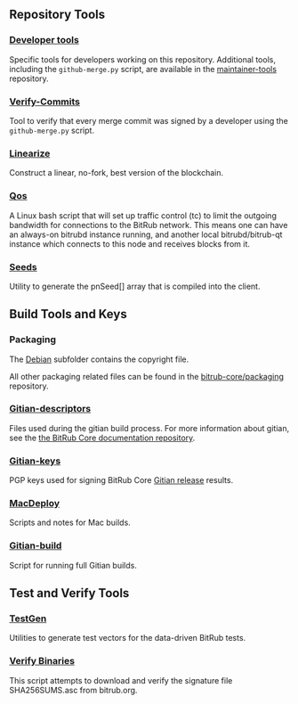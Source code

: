 Repository Tools
---------------------

### [Developer tools](/contrib/devtools) ###
Specific tools for developers working on this repository.
Additional tools, including the `github-merge.py` script, are available in the [maintainer-tools](https://github.com/bitrub-core/bitrub-maintainer-tools) repository.

### [Verify-Commits](/contrib/verify-commits) ###
Tool to verify that every merge commit was signed by a developer using the `github-merge.py` script.

### [Linearize](/contrib/linearize) ###
Construct a linear, no-fork, best version of the blockchain.

### [Qos](/contrib/qos) ###

A Linux bash script that will set up traffic control (tc) to limit the outgoing bandwidth for connections to the BitRub network. This means one can have an always-on bitrubd instance running, and another local bitrubd/bitrub-qt instance which connects to this node and receives blocks from it.

### [Seeds](/contrib/seeds) ###
Utility to generate the pnSeed[] array that is compiled into the client.

Build Tools and Keys
---------------------

### Packaging ###
The [Debian](/contrib/debian) subfolder contains the copyright file.

All other packaging related files can be found in the [bitrub-core/packaging](https://github.com/bitrub-core/packaging) repository.

### [Gitian-descriptors](/contrib/gitian-descriptors) ###
Files used during the gitian build process. For more information about gitian, see the [the BitRub Core documentation repository](https://github.com/bitrub-core/docs).

### [Gitian-keys](/contrib/gitian-keys)
PGP keys used for signing BitRub Core [Gitian release](/doc/release-process.md) results.

### [MacDeploy](/contrib/macdeploy) ###
Scripts and notes for Mac builds.

### [Gitian-build](/contrib/gitian-build.py) ###
Script for running full Gitian builds.

Test and Verify Tools
---------------------

### [TestGen](/contrib/testgen) ###
Utilities to generate test vectors for the data-driven BitRub tests.

### [Verify Binaries](/contrib/verifybinaries) ###
This script attempts to download and verify the signature file SHA256SUMS.asc from bitrub.org.
